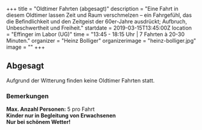 +++
title = "Oldtimer Fahrten (abgesagt)"
description = "Eine Fahrt in diesem Oldtimer lassen Zeit und Raum verschmelzen – ein Fahrgefühl, das die Befindlichkeit und den Zeitgeist der 60er-Jahre ausdrückt; Aufbruch, Unbeschwertheit und Freiheit."
startdate = 2019-03-15T13:45:00Z
location = "Effinger im Labor  (UG)"
time = "13:45 - 18:15 Uhr | 7 Fahrten à 20-30 Minuten."
organizer = "Heinz Bolliger"
organizerimage = "heinz-bolliger.jpg"
image = ""
+++
## Abgesagt
Aufgrund der Witterung finden keine Oldtimer Fahrten statt.

### Bemerkungen
**Max. Anzahl Personen:** 5 pro Fahrt    
**Kinder nur in Begleitung von Erwachsenen**    
**Nur bei schönem Wetter!**    
